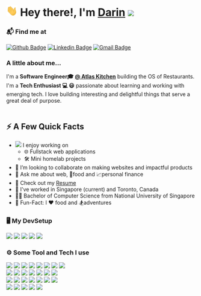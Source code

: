 <h1><img width="30px" margin="0px" src="https://raw.githubusercontent.com/ABSphreak/ABSphreak/master/gifs/Hi.gif">
Hey there!, I'm <a href="https://github.com/talkintomato">Darin</a> <img height="30px" src="https://emojis.slackmojis.com/emojis/images/1531849430/4246/blob-sunglasses.gif?1531849430"></h1>
</h1>

### 📬 Find me at
[![Github Badge](http://img.shields.io/badge/-Github-black?style=flat-square&logo=github&link=https://github.com/talkintomato/)](https://github.com/talkintomato/) 
[![Linkedin Badge](https://img.shields.io/badge/-LinkedIn-blue?style=flat-square&logo=Linkedin&logoColor=white&link=https://www.linkedin.com/in/darinloh/)](https://www.linkedin.com/in/darinloh)
[![Gmail Badge](https://img.shields.io/badge/-Gmail-d14836?style=flat-square&logo=Gmail&logoColor=white&link=mailto:darinloh@gmail.com)](mailto:darinloh@gmail.com)


### A little about me... 
I'm a **Software Engineer🎓 [@ Atlas Kitchen](https://www.atlas.kitchen/)** building the OS of Restaurants. I'm a **Tech Enthusiast 💻 😃** passionate about learning and working with emerging tech. I love building interesting and delightful things that serve a great deal of purpose. <br/><br/>




## ⚡️ A Few Quick Facts

- <img src="https://media.giphy.com/media/WUlplcMpOCEmTGBtBW/giphy.gif" width="30">  I enjoy working on
  - 🌐 Fullstack web applications
  - 🛠 Mini homelab projects
- 👯 I’m looking to collaborate on making websites and impactful products
- 💬 Ask me about web, 🍔food and 📈personal finance
- 📙 Check out my [Resume](./DarinLoh.pdf)
- 📍 I've worked in Singapore (current) and Toronto, Canada
- 👨‍🎓 Bachelor of Computer Science from National University of Singapore 
- 🎉 Fun-Fact: I ❤️ food and 🏂adventures

  
### 🖥️ My DevSetup
<span>
<img src="https://img.shields.io/badge/MacOS-555555.svg?&style=flat-square&logo=apple&logoColor=A2AAAD">
<img src="https://img.shields.io/badge/Visual%20Studio%20Code-555555.svg?&style=flat-square&logo=visual-studio-code&logoColor=007ACC">
<img src="https://img.shields.io/badge/iTerm2-555555.svg?&style=flat-square&logo=iterm2&logoColor=000000">
<img src="https://img.shields.io/badge/Raycast-555555.svg?&style=flat-square&logo=raycast&logoColor=FF6363">
<img src="https://img.shields.io/badge/ChatGPT-555555.svg?&style=flat-square&logo=openai&logoColor=66B2FF">
</span>

### ⚙️ Some Tool and Tech I use
<span>
<img src="https://img.shields.io/badge/Typescript-555555.svg?&style=flat-square&logo=typescript&logoColor=3178C6">
<img src="https://img.shields.io/badge/Javascript-555555.svg?&style=flat-square&logo=javascript&logoColor=F7DF1E">
<img src="https://img.shields.io/badge/Ruby-555555.svg?&style=flat-square&logo=ruby&logoColor=CC342D">
<img src="https://img.shields.io/badge/SQL-555555.svg?&style=flat-square&logo=postgresql&logoColor=4169E1">
<img src="https://img.shields.io/badge/HTML-555555.svg?&style=flat-square&logo=html5&logoColor=E34F26">
<img src="https://img.shields.io/badge/CSS-555555.svg?&style=flat-square&logo=css3&logoColor=1572B6">
<img src="https://img.shields.io/badge/Java-555555.svg?&style=flat-square&logo=java&logoColor=007396">
<img src="https://img.shields.io/badge/Python-555555.svg?&style=flat-square&logo=python&logoColor=3776AB">
<br />
<img src="https://img.shields.io/badge/React.js-555555.svg?&style=flat-square&logo=react&logoColor=61DAFB">
<img src="https://img.shields.io/badge/Redux-555555.svg?&style=flat-square&logo=redux&logoColor=764ABC">
<img src="https://img.shields.io/badge/Tailwind-555555.svg?&style=flat-square&logo=tailwindcss&logoColor=06B6D4">
<img src="https://img.shields.io/badge/Material%20UI-555555.svg?&style=flat-square&logo=material-ui&logoColor=007FFF">
<img src="https://img.shields.io/badge/Node.js-555555.svg?&style=flat-square&logo=node.js&logoColor=339933">
<img src="https://img.shields.io/badge/Express.js-555555.svg?&style=flat-square&logo=express&logoColor=000000">
<img src="https://img.shields.io/badge/GraphQL-555555.svg?&style=flat-square&logo=graphql&logoColor=E10098">
<br />
<img src="https://img.shields.io/badge/Postgres-555555.svg?&style=flat-square&logo=postgresql&logoColor=4169E1">
<img src="https://img.shields.io/badge/Rails-555555.svg?&style=flat-square&logo=ruby-on-rails&logoColor=CC0000">
<img src="https://img.shields.io/badge/Retool-555555.svg?&style=flat-square&logo=retool&logoColor=000000">
<img src="https://img.shields.io/badge/Cloudflare-555555.svg?&style=flat-square&logo=cloudflare&logoColor=F38020">
<img src="https://img.shields.io/badge/Supabase-555555.svg?&style=flat-square&logo=supabase&logoColor=3ECF8E">
<img src="https://img.shields.io/badge/MySQL-555555.svg?&style=flat-square&logo=mysql&logoColor=4479A1">
<img src="https://img.shields.io/badge/Firebase-555555.svg?&style=flat-square&logo=firebase&logoColor=FFCA28">
<br />
<img src="https://img.shields.io/badge/Docker-555555.svg?&style=flat-square&logo=docker&logoColor=2496ED">
<img src="https://img.shields.io/badge/Postman-555555.svg?&style=flat-square&logo=postman&logoColor=FF6C37">
<img src="https://img.shields.io/badge/Datadog-555555.svg?&style=flat-square&logo=datadog&logoColor=FFB94E">
<img src="https://img.shields.io/badge/Elastic-555555.svg?&style=flat-square&logo=elastic&logoColor=005571">
<img src="https://img.shields.io/badge/Sentry-555555.svg?&style=flat-square&logo=sentry&logoColor=362D59">
</span>


<!-- ### 🚀 Quick Stats
<p align="center">
<img width="450" align="left" src="https://github-readme-stats-defcon27.vercel.app/api?username=talkintomato&show_icons=true&line_height=21&theme=react" alt="talkintomato's Github Stats" />
</p> -->
